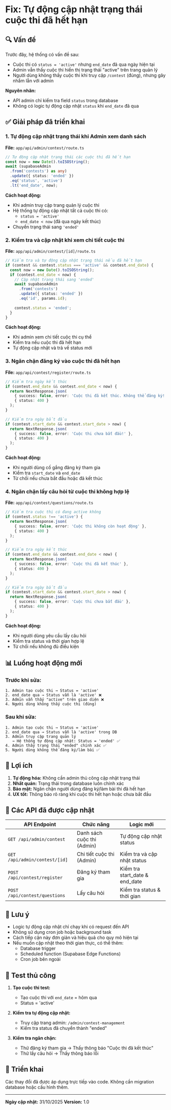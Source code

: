 # Fix: Tự động cập nhật trạng thái cuộc thi đã hết hạn

## 🔍 Vấn đề

Trước đây, hệ thống có vấn đề sau:

- Cuộc thi có `status = 'active'` nhưng `end_date` đã qua ngày hiện tại
- Admin vẫn thấy cuộc thi hiển thị trạng thái "active" trên trang quản lý
- Người dùng không thấy cuộc thi khi truy cập `/contest` (đúng), nhưng gây nhầm lẫn với admin

**Nguyên nhân:**
- API admin chỉ kiểm tra field `status` trong database
- Không có logic tự động cập nhật `status` khi `end_date` đã qua

## ✅ Giải pháp đã triển khai

### 1. **Tự động cập nhật trạng thái khi Admin xem danh sách**

**File:** `app/api/admin/contest/route.ts`

```typescript
// Tự động cập nhật trạng thái các cuộc thi đã hết hạn
const now = new Date().toISOString();
await (supabaseAdmin
  .from('contests') as any)
  .update({ status: 'ended' })
  .eq('status', 'active')
  .lt('end_date', now);
```

**Cách hoạt động:**
- Khi admin truy cập trang quản lý cuộc thi
- Hệ thống tự động cập nhật tất cả cuộc thi có:
  - `status = 'active'`
  - `end_date < now` (đã qua ngày kết thúc)
- Chuyển trạng thái sang `'ended'`

### 2. **Kiểm tra và cập nhật khi xem chi tiết cuộc thi**

**File:** `app/api/admin/contest/[id]/route.ts`

```typescript
// Kiểm tra và tự động cập nhật trạng thái nếu đã hết hạn
if (contest && contest.status === 'active' && contest.end_date) {
  const now = new Date().toISOString();
  if (contest.end_date < now) {
    // Cập nhật trạng thái sang 'ended'
    await supabaseAdmin
      .from('contests')
      .update({ status: 'ended' })
      .eq('id', params.id);
    
    contest.status = 'ended';
  }
}
```

**Cách hoạt động:**
- Khi admin xem chi tiết cuộc thi cụ thể
- Kiểm tra nếu cuộc thi đã hết hạn
- Tự động cập nhật và trả về status mới

### 3. **Ngăn chặn đăng ký vào cuộc thi đã hết hạn**

**File:** `app/api/contest/register/route.ts`

```typescript
// Kiểm tra ngày kết thúc
if (contest.end_date && contest.end_date < now) {
  return NextResponse.json(
    { success: false, error: 'Cuộc thi đã kết thúc. Không thể đăng ký!' },
    { status: 400 }
  );
}

// Kiểm tra ngày bắt đầu
if (contest.start_date && contest.start_date > now) {
  return NextResponse.json(
    { success: false, error: 'Cuộc thi chưa bắt đầu!' },
    { status: 400 }
  );
}
```

**Cách hoạt động:**
- Khi người dùng cố gắng đăng ký tham gia
- Kiểm tra `start_date` và `end_date`
- Từ chối nếu chưa bắt đầu hoặc đã kết thúc

### 4. **Ngăn chặn lấy câu hỏi từ cuộc thi không hợp lệ**

**File:** `app/api/contest/questions/route.ts`

```typescript
// Kiểm tra cuộc thi có đang active không
if (contest.status !== 'active') {
  return NextResponse.json(
    { success: false, error: 'Cuộc thi không còn hoạt động' },
    { status: 400 }
  );
}

// Kiểm tra ngày kết thúc
if (contest.end_date && contest.end_date < now) {
  return NextResponse.json(
    { success: false, error: 'Cuộc thi đã kết thúc' },
    { status: 400 }
  );
}

// Kiểm tra ngày bắt đầu
if (contest.start_date && contest.start_date > now) {
  return NextResponse.json(
    { success: false, error: 'Cuộc thi chưa bắt đầu' },
    { status: 400 }
  );
}
```

**Cách hoạt động:**
- Khi người dùng yêu cầu lấy câu hỏi
- Kiểm tra status và thời gian hợp lệ
- Từ chối nếu không đủ điều kiện

## 📊 Luồng hoạt động mới

### Trước khi sửa:
```
1. Admin tạo cuộc thi → Status = 'active'
2. end_date qua → Status vẫn là 'active' ❌
3. Admin vẫn thấy "active" trên giao diện ❌
4. Người dùng không thấy cuộc thi (đúng)
```

### Sau khi sửa:
```
1. Admin tạo cuộc thi → Status = 'active'
2. end_date qua → Status vẫn là 'active' trong DB
3. Admin truy cập trang quản lý
   → Hệ thống tự động cập nhật: Status = 'ended' ✅
4. Admin thấy trạng thái "ended" chính xác ✅
5. Người dùng không thể đăng ký/làm bài ✅
```

## 🎯 Lợi ích

1. **Tự động hóa:** Không cần admin thủ công cập nhật trạng thái
2. **Nhất quán:** Trạng thái trong database luôn chính xác
3. **Bảo mật:** Ngăn chặn người dùng đăng ký/làm bài thi đã hết hạn
4. **UX tốt:** Thông báo rõ ràng khi cuộc thi hết hạn hoặc chưa bắt đầu

## 🔄 Các API đã được cập nhật

| API Endpoint | Chức năng | Logic mới |
|-------------|-----------|-----------|
| `GET /api/admin/contest` | Danh sách cuộc thi (Admin) | Tự động cập nhật status |
| `GET /api/admin/contest/[id]` | Chi tiết cuộc thi (Admin) | Kiểm tra và cập nhật status |
| `POST /api/contest/register` | Đăng ký tham gia | Kiểm tra start_date & end_date |
| `POST /api/contest/questions` | Lấy câu hỏi | Kiểm tra status & thời gian |

## 📝 Lưu ý

- Logic tự động cập nhật chỉ chạy khi có request đến API
- Không sử dụng cron job hoặc background task
- Cách tiếp cận này đơn giản và hiệu quả cho quy mô hiện tại
- Nếu muốn cập nhật theo thời gian thực, có thể thêm:
  - Database trigger
  - Scheduled function (Supabase Edge Functions)
  - Cron job bên ngoài

## 🧪 Test thủ công

1. **Tạo cuộc thi test:**
   - Tạo cuộc thi với `end_date` = hôm qua
   - Status = 'active'

2. **Kiểm tra tự động cập nhật:**
   - Truy cập trang admin: `/admin/contest-management`
   - Kiểm tra status đã chuyển thành "ended"

3. **Kiểm tra ngăn chặn:**
   - Thử đăng ký tham gia → Thấy thông báo "Cuộc thi đã kết thúc"
   - Thử lấy câu hỏi → Thấy thông báo lỗi

## 🚀 Triển khai

Các thay đổi đã được áp dụng trực tiếp vào code.
Không cần migration database hoặc cấu hình thêm.

---

**Ngày cập nhật:** 31/10/2025
**Version:** 1.0

